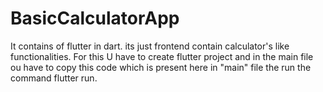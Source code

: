 # BasicCalculatorApp
It contains of flutter in dart. its just frontend contain calculator's like functionalities.
For this U have to create flutter project and in the main file ou have to copy this code which is present here in "main" file the run the command flutter run.
